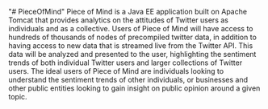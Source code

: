 "# PieceOfMind" 
Piece of Mind is a Java EE application built on Apache Tomcat that provides
analytics on the attitudes of Twitter users as individuals and as a collective.
Users of Piece of Mind will have access to hundreds of thousands of nodes
of precompiled twitter data, in addition to having access to new data that is
streamed live from the Twitter API. This data will be analyzed and presented
to the user, highlighting the sentiment trends of both individual Twitter
users and larger collections of Twitter users. The ideal users of Piece of
Mind are individuals looking to understand the sentiment trends of other
individuals, or businesses and other public entities looking to gain insight on
public opinion around a given topic.
